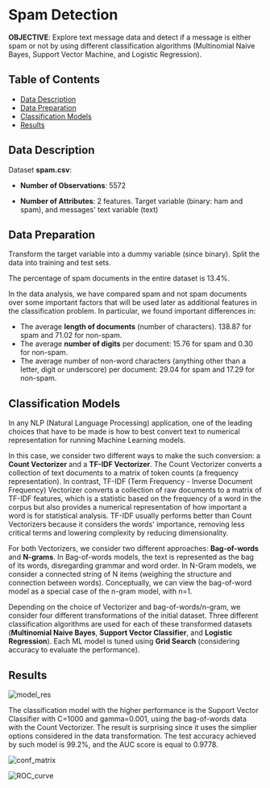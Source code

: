 # Spam Detection

**OBJECTIVE**: Explore text message data and detect if a message is either spam or not by using different classification algorithms (Multinomial Naive Bayes, Support Vector Machine, and Logistic Regression).

## Table of Contents

- [Data Description](#datadescription)
- [Data Preparation](#datapreparation)
- [Classification Models](#classificationmodels)
- [Results](#results)


<a id='datadescription'></a>
## Data Description

Dataset **spam.csv**:

* **Number of Observations**: 5572

* **Number of Attributes**: 2 features. Target variable (binary: ham and spam), and messages' text variable (text)

<a id='datapreparation'></a>
## Data Preparation
Transform the target variable into a dummy variable (since binary). Split the data into training and test sets. 

The percentage of spam documents in the entire dataset is 13.4%. 

In the data analysis, we have compared spam and not spam documents over some important factors that will be used later as additional features in the classification problem. In particular, we found important differences in:
* The average **length of documents** (number of characters). 138.87 for spam and 71.02 for non-spam.
* The average **number of digits** per document: 15.76 for spam and 0.30 for non-spam.
* The average number of non-word characters (anything other than a letter, digit or underscore) per document: 29.04 for spam and 17.29 for non-spam.


<a id='classificationmodels'></a>
## Classification Models

In any NLP (Natural Language Processing) application, one of the leading choices that have to be made is how to best convert text to numerical representation for running Machine Learning models. 

In this case, we consider two different ways to make the such conversion: a **Count Vectorizer** and a **TF-IDF Vectorizer**. The Count Vectorizer converts a collection of text documents to a matrix of token counts (a frequency representation). In contrast, TF-IDF (Term Frequency - Inverse Document Frequency) Vectorizer converts a collection of raw documents to a matrix of TF-IDF features, which is a statistic based on the frequency of a word in the corpus but also provides a numerical representation of how important a word is for statistical analysis. TF-IDF usually performs better than Count Vectorizers because it considers the words' importance, removing less critical terms and lowering complexity by reducing dimensionality.

For both Vectorizers, we consider two different approaches: **Bag-of-words** and **N-grams**. In Bag-of-words models, the text is represented as the bag of its words, disregarding grammar and word order. In N-Gram models, we consider a connected string of N items (weighing the structure and connection between words). Conceptually, we can view the bag-of-word model as a special case of the n-gram model, with n=1. 

Depending on the choice of Vectorizer and bag-of-words/n-gram, we consider four different transformations of the initial dataset. Three different classification algorithms are used for each of these transformed datasets (**Multinomial Naive Bayes**, **Support Vector Classifier**, and **Logistic Regression**). Each ML model is tuned using **Grid Search** (considering accuracy to evaluate the performance). 


<a id='results'></a>
## Results

![model_res](https://user-images.githubusercontent.com/80990030/191802370-c5d2ca0b-9e8c-4647-8e3c-b6b0306de614.png)

The classification model with the higher performance is the Support Vector Classifier with C=1000 and gamma=0.001, using the bag-of-words data with the Count Vectorizer. The result is surprising since it uses the simplier options considered in the data transformation. The test accuracy achieved by such model is 99.2%, and the AUC score is equal to 0.9778.

![conf_matrix](https://user-images.githubusercontent.com/80990030/191802285-d511647a-96f7-48e3-af02-8567eaf5682a.png)

![ROC_curve](https://user-images.githubusercontent.com/80990030/191802263-18e22066-fd94-4162-b457-41261a1a1ee6.png)



